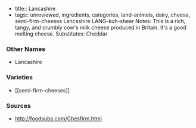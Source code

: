 - title:: Lancashire
- tags:: unreviewed, ingredients, categories, land-animals, dairy, cheese, semi-firm-cheeses
Lancashire LANG-kuh-sheer Notes: This is a rich, tangy, and crumbly cow's milk cheese produced in Britain. It's a good melting cheese. Substitutes: Cheddar

### Other Names

* Lancashire

### Varieties

* [[semi-firm-cheeses]]

### Sources
* http://foodsubs.com/Chesfirm.html
